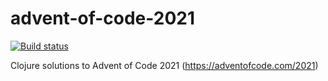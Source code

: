 # advent-of-code-2021 #

<p>
  <a href="https://github.com/stubillwhite/advent-of-code-2021"><img alt="Build status" src="https://github.com/stubillwhite/advent-of-code-2021/workflows/build-and-test/badge.svg"></a>
</p>

Clojure solutions to Advent of Code 2021 (https://adventofcode.com/2021)
